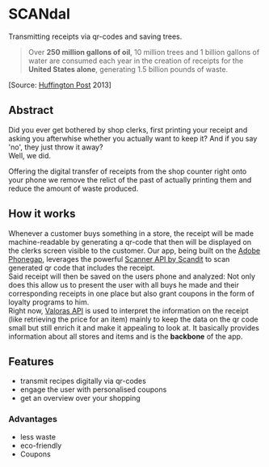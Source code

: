 # SCANdal
Transmitting receipts via qr-codes and saving trees.

> Over **250 million gallons of oil**, 10 million trees and 1 billion gallons of water are consumed each year in the creation of receipts for the **United States alone**, generating 1.5 billion pounds of waste.

[Source: [Huffington Post](www.huffingtonpost.com/will-hines/going-paperless-the-hidde_b_3008587.html) 2013]

## Abstract
Did you ever get bothered by shop clerks, first printing your receipt and asking you afterwhise whether you actually want to keep it?
And if you say 'no', they just throw it away?
<br>Well, we did.

Offering the digital transfer of receipts from the shop counter right onto your phone  we remove the relict of the past of actually printing them and reduce the amount of waste produced.

## How it works
Whenever a customer buys something in a store, the receipt will be made machine-readable by generating a qr-code that then will be displayed on the clerks screen visible to the customer. Our app, being built on the [Adobe Phonegap](http://phonegap.com/), leverages the powerful [Scanner API by Scandit](http://docs.scandit.com/stable/phonegap/index.html) to scan generated qr code that includes the receipt.<br>
Said receipt will then be saved on the users phone and analyzed: Not only does this allow us to present the user with all buys he made and their corresponding receipts in one place but also grant coupons in the form of loyalty programs to him.<br>
Right now, [Valoras API](http://www.autoidlabs.ch/valora-product-and-price-api-hackzurich-documentation/) is used to interpret the information  on the receipt (like retrieving the price for an item) mainly to keep the data on the qr code small but still enrich it and make it appealing to look at. It basically provides information about all stores and items and is the **backbone** of the app.

## Features
- transmit recipes digitally via qr-codes
- engage the user with personalised coupons
- get an overview over your shopping

### Advantages
- less waste
- eco-friendly  
- Coupons
